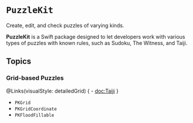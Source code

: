 # ``PuzzleKit``

Create, edit, and check puzzles of varying kinds.

**PuzzleKit** is a Swift package designed to let developers work with various types of puzzles with known rules, such
as Sudoku, The Witness, and Taiji.

## Topics

### Grid-based Puzzles

@Links(visualStyle: detailedGrid) {
    - <doc:Taiji>
}

- ``PKGrid``
- ``PKGridCoordinate``
- ``PKFloodFillable``
